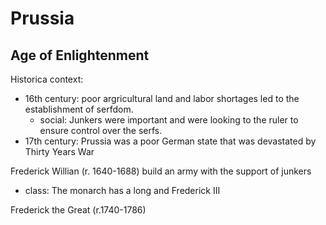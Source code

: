 

# Prussia

## Age of Enlightenment

Historica context: 
   - 16th century: poor argricultural land and labor shortages
     led to the establishment of serfdom. 
     - social: Junkers were important and were looking to the ruler to ensure control over the serfs.
   - 17th century: Prussia was a poor German state that was devastated by Thirty Years War

Frederick Willian (r. 1640-1688)
  build an army with the support of junkers
  - class: The monarch has a long and
Frederick III 

Frederick the Great (r.1740-1786)



  
<!--stackedit_data:
eyJoaXN0b3J5IjpbLTEwOTUwODE2NjEsNzMwOTk4MTE2XX0=
-->